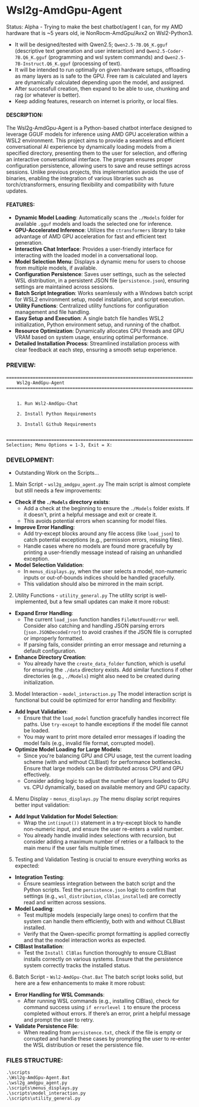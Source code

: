 # Wsl2g-AmdGpu-Agent
Status: Alpha - Trying to make the best chatbot/agent I can, for my AMD hardware that is ~5 years old, ie NonRocm-AmdGpu/Avx2 on Wsl2-Python3.
- It will be designed/tested with Qwen2.5; `Qwen2.5-7B.Q6_K.gguf` (descriptive text generation and user interaction) and `Qwen2.5-Coder-7B.Q6_K.gguf` (programming and wsl system commands) and `Qwen2.5-7B-Instruct.Q6_K.gguf` (processing of text). 
- It will be intended to run optimally on given hardware setups, offloading as many layers as is safe to the GPU. Free ram is calculated and layers are dynamically calculated depending upon the model, and assigned.
- After successfull creation, then expand to be able to use, chunking and rag (or whatever is better). 
- Keep adding features, research on internet is priority, or local files.

#### DESCRIPTION:
The Wsl2g-AmdGpu-Agent is a Python-based chatbot interface designed to leverage GGUF models for inference using AMD GPU acceleration within a WSL2 environment. This project aims to provide a seamless and efficient conversational AI experience by dynamically loading models from a specified directory, presenting them to the user for selection, and offering an interactive conversational interface. The program ensures proper configuration persistence, allowing users to save and reuse settings across sessions. Unlike previous projects, this implementation avoids the use of binaries, enabling the integration of various libraries such as torch/ctransformers, ensuring flexibility and compatibility with future updates.

#### FEATURES:
- **Dynamic Model Loading**: Automatically scans the `./Models` folder for available `.gguf` models and loads the selected one for inference.
- **GPU-Accelerated Inference**: Utilizes the `ctransformers` library to take advantage of AMD GPU acceleration for fast and efficient text generation.
- **Interactive Chat Interface**: Provides a user-friendly interface for interacting with the loaded model in a conversational loop.
- **Model Selection Menu**: Displays a dynamic menu for users to choose from multiple models, if available.
- **Configuration Persistence**: Saves user settings, such as the selected WSL distribution, in a persistent JSON file (`persistence.json`), ensuring settings are maintained across sessions.
- **Batch Script Integration**: Works seamlessly with a Windows batch script for WSL2 environment setup, model installation, and script execution.
- **Utility Functions**: Centralized utility functions for configuration management and file handling.
- **Easy Setup and Execution**: A single batch file handles WSL2 initialization, Python environment setup, and running of the chatbot.
- **Resource Optimization**: Dynamically allocates CPU threads and GPU VRAM based on system usage, ensuring optimal performance.
- **Detailed Installation Process**: Streamlined installation process with clear feedback at each step, ensuring a smooth setup experience.

### PREVIEW:
```
========================================================================================================================
    Wsl2g-AmdGpu-Agent
========================================================================================================================


    1. Run Wsl2-AmdGpu-Chat

    2. Install Python Requirements

    3. Install Github Requirements


========================================================================================================================
Selection; Menu Options = 1-3, Exit = X: 
```

### DEVELOPMENT:
- Outstanding Work on the Scripts...
1. Main Script - `wsl2g_amdgpu_agent.py`
The main script is almost complete but still needs a few improvements:
- **Check if the `./Models` directory exists**:
  - Add a check at the beginning to ensure the `./Models` folder exists. If it doesn't, print a helpful message and exit or create it.
  - This avoids potential errors when scanning for model files.
- **Improve Error Handling**:
  - Add try-except blocks around any file access (like `load_json`) to catch potential exceptions (e.g., permission errors, missing files).
  - Handle cases where no models are found more gracefully by printing a user-friendly message instead of raising an unhandled exception.
- **Model Selection Validation**:
  - In `menus_displays.py`, when the user selects a model, non-numeric inputs or out-of-bounds indices should be handled gracefully.
  - This validation should also be mirrored in the main script.
2. Utility Functions - `utility_general.py`
The utility script is well-implemented, but a few small updates can make it more robust:
- **Expand Error Handling**:
  - The current `load_json` function handles `FileNotFoundError` well. Consider also catching and handling JSON parsing errors (`json.JSONDecodeError`) to avoid crashes if the JSON file is corrupted or improperly formatted.
  - If parsing fails, consider printing an error message and returning a default configuration.
- **Enhance Directory Creation**:
  - You already have the `create_data_folder` function, which is useful for ensuring the `./data` directory exists. Add similar functions if other directories (e.g., `./Models`) might also need to be created during initialization.
3. Model Interaction - `model_interaction.py`
The model interaction script is functional but could be optimized for error handling and flexibility:
- **Add Input Validation**:
  - Ensure that the `load_model` function gracefully handles incorrect file paths. Use `try-except` to handle exceptions if the model file cannot be loaded.
  - You may want to print more detailed error messages if loading the model fails (e.g., invalid file format, corrupted model).
- **Optimize Model Loading for Large Models**:
  - Since you're balancing GPU and CPU usage, test the current loading scheme (with and without CLBlast) for performance bottlenecks. Ensure that large models can be distributed across CPU and GPU effectively.
  - Consider adding logic to adjust the number of layers loaded to GPU vs. CPU dynamically, based on available memory and GPU capacity.
4. Menu Display - `menus_displays.py`
The menu display script requires better input validation:
- **Add Input Validation for Model Selection**:
  - Wrap the `int(input())` statement in a try-except block to handle non-numeric input, and ensure the user re-enters a valid number.
  - You already handle invalid index selections with recursion, but consider adding a maximum number of retries or a fallback to the main menu if the user fails multiple times.
5. Testing and Validation
Testing is crucial to ensure everything works as expected:
- **Integration Testing**:
  - Ensure seamless integration between the batch script and the Python scripts. Test the `persistence.json` logic to confirm that settings (e.g., `wsl_distribution`, `clblas_installed`) are correctly read and written across sessions.
- **Model Loading**:
  - Test multiple models (especially large ones) to confirm that the system can handle them efficiently, both with and without CLBlast installed.
  - Verify that the Qwen-specific prompt formatting is applied correctly and that the model interaction works as expected.
- **ClBlast Installation**:
  - Test the `Install ClBlas` function thoroughly to ensure CLBlast installs correctly on various systems. Ensure that the persistence system correctly tracks the installed status.
6. Batch Script - `Wsl2-AmdGpu-Chat.Bat`
The batch script looks solid, but here are a few enhancements to make it more robust:
- **Error Handling for WSL Commands**:
  - After running WSL commands (e.g., installing ClBlas), check for command success using `if errorlevel 1` to ensure the process completed without errors. If there’s an error, print a helpful message and prompt the user to retry.
- **Validate Persistence File**:
  - When reading from `persistence.txt`, check if the file is empty or corrupted and handle these cases by prompting the user to re-enter the WSL distribution or reset the persistence file.


### FILES STRUCTURE:
```
.\scripts
.\Wsl2g-AmdGpu-Agent.Bat
.\wsl2g_amdgpu_agent.py
.\scripts\menus_displays.py
.\scripts\model_interaction.py
.\scripts\utility_general.py
```
